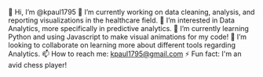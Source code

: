 👋 Hi, I’m @kpaul1795
🔭 I’m currently working on data cleaning, analysis, and reporting visualizations in the healthcare field.
👀 I’m interested in Data Analytics, more specifically in predictive analytics.
🌱 I’m currently learning Python and using Javascript to make visual animations for my code!
💞️ I’m looking to collaborate on learning more about different tools regarding Analytics.
📫 How to reach me: kpaul1795@gmail.com
⚡ Fun fact: I'm an avid chess player!
